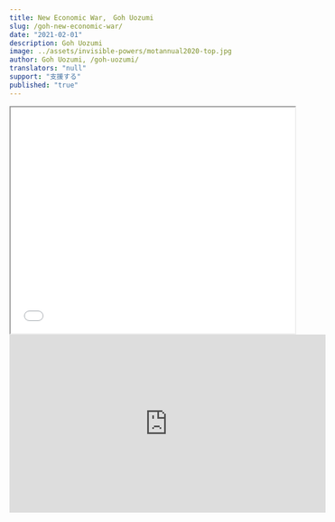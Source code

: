 ```yaml
---
title: New Economic War,　Goh Uozumi
slug: /goh-new-economic-war/
date: "2021-02-01"
description: Goh Uozumi
image: ../assets/invisible-powers/motannual2020-top.jpg
author: Goh Uozumi, /goh-uozumi/
translators: "null"
support: "支援する"
published: "true"
---
```


<iframe src="/spatial-media/invisible-powers/goh-uozumi/index.html" title="Virtual Tour" width="100%" height="400px" className="expansion-width spatial" style="margin-bottom:0px"></iframe>

<iframe width="560" height="315" src="https://www.youtube.com/embed/TquvVtl6RJw" title="YouTube video player" frameborder="0" allow="accelerometer; autoplay; clipboard-write; encrypted-media; gyroscope; picture-in-picture" allowfullscreen style="margin-bottom:0px"></iframe>
